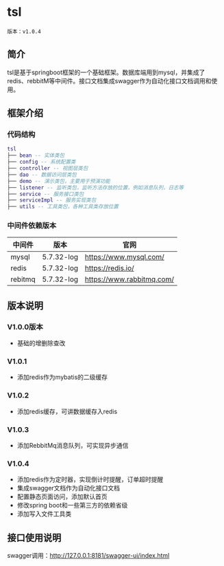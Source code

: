 # tsl
`版本：v1.0.4`
## 简介
tsl是基于springboot框架的一个基础框架。数据库端用到mysql，并集成了redis、rebbitM等中间件。接口文档集成swagger作为自动化接口文档调用和使用。<br/>
## 框架介绍
### 代码结构
``` lua
tsl
├── bean -- 实体类包
├── config -- 系统配置类
├── controller -- 视图层类包
├── dao -- 数据访问层类包
├── demo -- 演示类包，主要用于预演功能
├── listener -- 监听类包，监听方法存放的位置，例如消息队列，日志等
├── service -- 服务接口类包
├── serviceImpl -- 服务实现类包
├── utils -- 工具类包，各种工具类存放位置
```
### 中间件依赖版本
| 中间件       | 版本             | 官网                                   |
| ---------- | --------------------- | -------------------------------------- |
| mysql        | 5.7.32-log             | https://www.mysql.com/                    |
| redis        | 5.7.32-log             | https://redis.io/                    |
| rebitmq      | 5.7.32-log             | https://www.rabbitmq.com/                  |

## 版本说明
### V1.0.0版本
- 基础的增删除查改
### V1.0.1
- 添加redis作为mybatis的二级缓存
### V1.0.2
- 添加redis缓存，可讲数据缓存入redis
### V1.0.3
- 添加RebbitMq消息队列，可实现异步通信
### V1.0.4
- 添加redis作为定时器，实现倒计时提醒，订单超时提醒
- 集成swagger文档作为自动化接口文档
- 配置静态页面访问，添加默认首页
- 修改spring boot和一些第三方的依赖省级
- 添加写入文件工具类

## 接口使用说明
swagger调用：http://127.0.0.1:8181/swagger-ui/index.html

